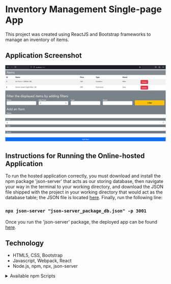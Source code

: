 # Inventory Management Single-page App

This project was created using ReactJS and Bootstrap frameworks to manage an inventory of items.

## Application Screenshot

<picture>
 <img alt="Screenshot" src="https://raw.githubusercontent.com/ambientWave/Inventory-Management-SPA/main/public/Image_1.png">
</picture>

## Instructions for Running the Online-hosted Application

To run the hosted application correctly, you must download and install the npm package 'json-server' that acts as our storing
database, then navigate your way in the terminal to your working directory, and download the JSON file shipped with the project
in your working directory that would act as the database table; the JSON file is located [here](https://raw.githubusercontent.com/ambientWave/Inventory-Management-SPA/main/json-server_package_db.json).
Finally, run the following line:

### `npx json-server "json-server_package_db.json" -p 3001`

Once you run the 'json-server' package, the deployed app can be found [here](https://ambientwave.github.io/Inventory-Management-SPA/).

## Technology
- HTML5, CSS, Bootstrap
- Javascript, Webpack, React
- Node.js, npm, npx, json-server


<details>
<summary>Available npm Scripts</summary>

## Available Scripts

In the project directory, you can run:

### `npm start`

Runs the app in the development mode.\
Open [http://localhost:3000](http://localhost:3000) to view it in your browser.

The page will reload when you make changes.\
You may also see any lint errors in the console.

### `npm test`

Launches the test runner in the interactive watch mode.\
See the section about [running tests](https://facebook.github.io/create-react-app/docs/running-tests) for more information.

### `npm run build`

Builds the app for production to the `build` folder.\
It correctly bundles React in production mode and optimizes the build for the best performance.

The build is minified and the filenames include the hashes.\
Your app is ready to be deployed!

See the section about [deployment](https://facebook.github.io/create-react-app/docs/deployment) for more information.

</details>

